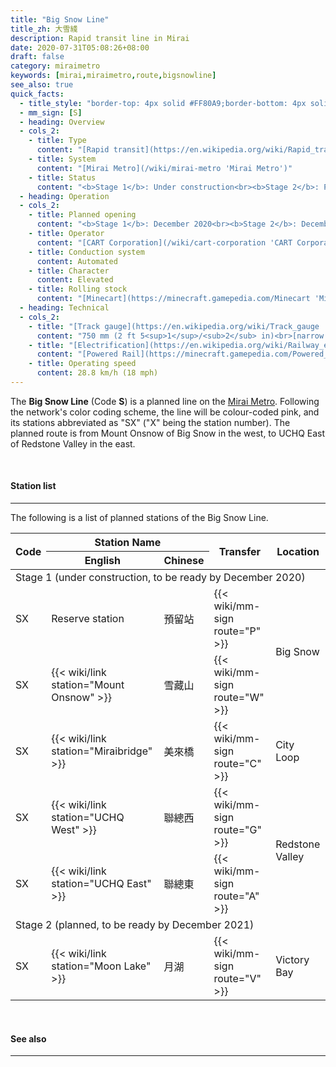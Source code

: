 ```yaml
---
title: "Big Snow Line"
title_zh: 大雪綫
description: Rapid transit line in Mirai
date: 2020-07-31T05:08:26+08:00
draft: false
category: miraimetro
keywords: [mirai,miraimetro,route,bigsnowline]
see_also: true
quick_facts:
  - title_style: "border-top: 4px solid #FF80A9;border-bottom: 4px solid #FF80A9;padding:2px 0;"
  - mm_sign: [S]
  - heading: Overview
  - cols_2:
    - title: Type
      content: "[Rapid transit](https://en.wikipedia.org/wiki/Rapid_transit 'Rapid transit')"
    - title: System
      content: "[Mirai Metro](/wiki/mirai-metro 'Mirai Metro')"
    - title: Status
      content: "<b>Stage 1</b>: Under construction<br><b>Stage 2</b>: Planned"
  - heading: Operation
  - cols_2:
    - title: Planned opening
      content: "<b>Stage 1</b>: December 2020<br><b>Stage 2</b>: December 2021"
    - title: Operator
      content: "[CART Corporation](/wiki/cart-corporation 'CART Corporation')"
    - title: Conduction system
      content: Automated
    - title: Character
      content: Elevated
    - title: Rolling stock
      content: "[Minecart](https://minecraft.gamepedia.com/Minecart 'Minecart')<br>(Pink [Concrete](https://minecraft.gamepedia.com/Concrete 'Concrete'))"
  - heading: Technical
  - cols_2:
    - title: "[Track gauge](https://en.wikipedia.org/wiki/Track_gauge 'Track gauge')"
      content: "750 mm (2 ft ​5<sup>1</sup>/<sub>2</sub> in)<br>[narrow gauge](https://en.wikipedia.org/wiki/Narrow-gauge_railway 'Narrow-gauge railway')"
    - title: "[Electrification](https://en.wikipedia.org/wiki/Railway_electrification_system 'Railway electrification system')"
      content: "[Powered Rail](https://minecraft.gamepedia.com/Powered_Rail 'Powered Rail')"
    - title: Operating speed
      content: 28.8 km/h (18 mph)
---
```


The **Big Snow Line** (Code **S**) is a planned line on the [Mirai Metro](/wiki/mirai-metro "Mirai Metro"). Following the network's color coding scheme, the line will be colour-coded pink, and its stations abbreviated as "SX" ("X" being the station number). The planned route is from Mount Onsnow of Big Snow in the west, to UCHQ East of Redstone Valley in the east.

<br>

#### Station list

---

The following is a list of planned stations of the Big Snow Line.

<div class="table-responsive">
  <table class="table table-sm table-bordered table-700 text-center">
    <thead class="bigsnowline">
      <tr>
        <th rowspan="2">Code</th>
        <th colspan="2" class="border-bottom-0">Station Name</th>
        <th rowspan="2">Transfer</th>
        <th rowspan="2">Location</th>
      </tr>
      <tr>
        <th>English</th>
        <th>Chinese</th>
      </tr>
    </thead>
    <tbody>
      <tr>
        <td colspan="5" class="alert-secondary font-weight-bold">
          Stage 1 <span class="small font-italic font-weight-bold">(under construction, to be ready by December 2020)</span>
        </td>
      <tr>
      <tr>
        <td>
          <span class="station-code station-code-sm station-code-sl rounded-circle"><span class="invisible">SX</span></span>
        </td>
        <td class="font-italic">Reserve station</td>
        <td class="font-italic">預留站</td>
        <td>
          {{< wiki/mm-sign route="P" >}}
        </td>
        <td rowspan="2">Big Snow</td>
      </tr>
      <tr>
        <td>
          <span class="station-code station-code-sm station-code-sl rounded-circle"><span class="invisible">SX</span></span>
        </td>
        <td>{{< wiki/link station="Mount Onsnow" >}}</td>
        <td>雪藏山</td>
        <td>
          {{< wiki/mm-sign route="W" >}}
        </td>
      </tr>
      <tr>
        <td>
          <span class="station-code station-code-sm station-code-sl rounded-circle"><span class="invisible">SX</span></span>
        </td>
        <td>{{< wiki/link station="Miraibridge" >}}</td>
        <td>美來橋</td>
        <td>
          {{< wiki/mm-sign route="C" >}}
        </td>
        <td>City Loop</td>
      </tr>
      <tr>
        <td>
          <span class="station-code station-code-sm station-code-sl rounded-circle"><span class="invisible">SX</span></span>
        </td>
        <td>{{< wiki/link station="UCHQ West" >}}</td>
        <td>聯總西</td>
        <td>
          {{< wiki/mm-sign route="G" >}}
        </td>
        <td rowspan="2">Redstone Valley</td>
      </tr>
      <tr>
        <td>
          <span class="station-code station-code-sm station-code-sl rounded-circle"><span class="invisible">SX</span></span>
        </td>
        <td>{{< wiki/link station="UCHQ East" >}}</td>
        <td>聯總東</td>
        <td>
          {{< wiki/mm-sign route="A" >}}
        </td>
      </tr>
      <tr>
        <td colspan="5" class="alert-secondary font-weight-bold">
          Stage 2 <span class="small font-italic font-weight-bold">(planned, to be ready by December 2021)</span>
        </td>
      <tr>
      <tr>
        <td>
          <span class="station-code station-code-sm station-code-sl rounded-circle"><span class="invisible">SX</span></span>
        </td>
        <td>{{< wiki/link station="Moon Lake" >}}</td>
        <td>月湖</td>
        <td>
          {{< wiki/mm-sign route="V" >}}
        </td>
        <td>Victory Bay</td>
      </tr>
    </tbody>
  </table>
</div>

<br>

#### See also

---